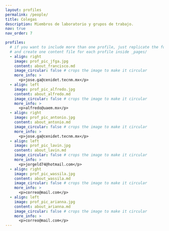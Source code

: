 ```yaml
---
layout: profiles
permalink: /people/
title: Colegas
description: Miembros de laboratorio y grupos de trabajo.
nav: true
nav_order: 7

profiles:
  # if you want to include more than one profile, just replicate the following block
  # and create one content file for each profile inside _pages/
  - align: right
    image: prof_pic_jfga.jpg
    content: about_francisco.md
    image_circular: false # crops the image to make it circular
    more_info: >
      <p>jose.ga@cenidet.tecnm.mx</p>
  - align: left
    image: prof_pic_alfredo.jpg
    content: about_alfredo.md
    image_circular: false # crops the image to make it circular
    more_info: >
      <p>alfredo@uaem.mx</p>
  - align: right
    image: prof_pic_antonio.jpg
    content: about_antonio.md
    image_circular: false # crops the image to make it circular
    more_info: >
      <p>jose.ga@cenidet.tecnm.mx</p>
  - align: left
    image: prof_pic_lavin.jpg
    content: about_lavin.md
    image_circular: false # crops the image to make it circular
    more_info: >
      <p>jorgeld74@hotmail.com</p>
  - align: right
    image: prof_pic_wassila.jpg
    content: about_wassila.md
    image_circular: false # crops the image to make it circular
    more_info: >
      <p>correo@mail.com</p>
  - align: left
    image: prof_pic_arianna.jpg
    content: about_arianna.md
    image_circular: false # crops the image to make it circular
    more_info: >
      <p>correo@mail.com</p>
---
```

